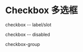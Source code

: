 <script setup>
    import demo1 from './demo1.vue'
    import demo2 from './demo2.vue'
    import demo3 from './demo3.vue'
</script>

# Checkbox 多选框

checkbox -- label/slot

<preview comp-name="checkbox" demo-name="demo1">
  <demo1/>
</preview>

checkbox -- disabled

<preview comp-name="checkbox" demo-name="demo2">
  <demo2/>
</preview>

checkbox-group

<preview comp-name="checkbox" demo-name="demo3">
  <demo3/>
</preview>
